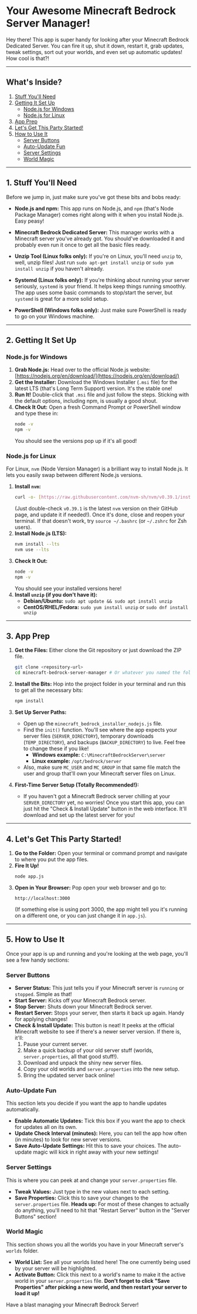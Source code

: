 # Your Awesome Minecraft Bedrock Server Manager!

Hey there! This app is super handy for looking after your Minecraft Bedrock Dedicated Server. You can fire it up, shut it down, restart it, grab updates, tweak settings, sort out your worlds, and even set up automatic updates! How cool is that?!

---

## What's Inside?

1.  [Stuff You'll Need](#1-prerequisites)
2.  [Getting It Set Up](#2-installation)
    * [Node.js for Windows](#nodejs-installation-windows)
    * [Node.js for Linux](#nodejs-installation-linux)
3.  [App Prep](#3-application-setup)
4.  [Let's Get This Party Started!](#4-starting-the-application)
5.  [How to Use It](#5-basic-usage)
    * [Server Buttons](#server-buttons)
    * [Auto-Update Fun](#auto-update-fun)
    * [Server Settings](#server-settings)
    * [World Magic](#world-magic)

---

## 1. Stuff You'll Need

Before we jump in, just make sure you've got these bits and bobs ready:

* **Node.js and npm:** This app runs on Node.js, and `npm` (that's Node Package Manager) comes right along with it when you install Node.js. Easy peasy!

* **Minecraft Bedrock Dedicated Server:** This manager works with a Minecraft server you've already got. You should've downloaded it and probably even run it once to get all the basic files ready.

* **Unzip Tool (Linux folks only):** If you're on Linux, you'll need `unzip` to, well, unzip files! Just run `sudo apt-get install unzip` or `sudo yum install unzip` if you haven't already.

* **Systemd (Linux folks only):** If you're thinking about running your server seriously, `systemd` is your friend. It helps keep things running smoothly. The app uses some basic commands to stop/start the server, but `systemd` is great for a more solid setup.

* **PowerShell (Windows folks only):** Just make sure PowerShell is ready to go on your Windows machine.

---

## 2. Getting It Set Up

### Node.js for Windows

1.  **Grab Node.js:** Head over to the official Node.js website: [https://nodejs.org/en/download/](https://nodejs.org/en/download/)
2.  **Get the Installer:** Download the Windows Installer (`.msi` file) for the latest LTS (that's Long Term Support) version. It's the stable one!
3.  **Run It!** Double-click that `.msi` file and just follow the steps. Sticking with the default options, including npm, is usually a good shout.
4.  **Check It Out:** Open a fresh Command Prompt or PowerShell window and type these in:
    ```bash
    node -v
    npm -v
    ```
    You should see the versions pop up if it's all good!

### Node.js for Linux

For Linux, `nvm` (Node Version Manager) is a brilliant way to install Node.js. It lets you easily swap between different Node.js versions.

1.  **Install `nvm`:**
    ```bash
    curl -o- [https://raw.githubusercontent.com/nvm-sh/nvm/v0.39.1/install.sh](https://raw.githubusercontent.com/nvm-sh/nvm/v0.39.1/install.sh) | bash
    ```
    (Just double-check `v0.39.1` is the latest `nvm` version on their GitHub page, and update it if needed!).
    Once it's done, close and reopen your terminal. If that doesn't work, try `source ~/.bashrc` (or `~/.zshrc` for Zsh users).
2.  **Install Node.js (LTS):**
    ```bash
    nvm install --lts
    nvm use --lts
    ```
3.  **Check It Out:**
    ```bash
    node -v
    npm -v
    ```
    You should see your installed versions here!
4.  **Install `unzip` (if you don't have it):**
    * **Debian/Ubuntu:** `sudo apt update && sudo apt install unzip`
    * **CentOS/RHEL/Fedora:** `sudo yum install unzip` or `sudo dnf install unzip`

---

## 3. App Prep

1.  **Get the Files:** Either clone the Git repository or just download the ZIP file.
    ```bash
    git clone <repository-url>
    cd minecraft-bedrock-server-manager # Or whatever you named the folder
    ```
2.  **Install the Bits:** Hop into the project folder in your terminal and run this to get all the necessary bits:
    ```bash
    npm install
    ```
3.  **Set Up Server Paths:**
    * Open up the `minecraft_bedrock_installer_nodejs.js` file.
    * Find the `init()` function. You'll see where the app expects your server files (`SERVER_DIRECTORY`), temporary downloads (`TEMP_DIRECTORY`), and backups (`BACKUP_DIRECTORY`) to live. Feel free to change these if you like!
        * **Windows example:** `C:\MinecraftBedrockServer\server`
        * **Linux example:** `/opt/bedrock/server`
    * Also, make sure `MC_USER` and `MC_GROUP` in that same file match the user and group that'll own your Minecraft server files on Linux.

4.  **First-Time Server Setup (Totally Recommended!):**
    * If you haven't got a Minecraft Bedrock server chilling at your `SERVER_DIRECTORY` yet, no worries! Once you start this app, you can just hit the "Check & Install Update" button in the web interface. It'll download and set up the latest server for you!

---

## 4. Let's Get This Party Started!

1.  **Go to the Folder:** Open your terminal or command prompt and navigate to where you put the app files.
2.  **Fire It Up!**
    ```bash
    node app.js
    ```
3.  **Open in Your Browser:** Pop open your web browser and go to:
    ```
    http://localhost:3000
    ```
    (If something else is using port 3000, the app might tell you it's running on a different one, or you can just change it in `app.js`).

---

## 5. How to Use It

Once your app is up and running and you're looking at the web page, you'll see a few handy sections:

### Server Buttons

* **Server Status:** This just tells you if your Minecraft server is `running` or `stopped`. Simple as that!
* **Start Server:** Kicks off your Minecraft Bedrock server.
* **Stop Server:** Shuts down your Minecraft Bedrock server.
* **Restart Server:** Stops your server, then starts it back up again. Handy for applying changes!
* **Check & Install Update:** This button is neat! It peeks at the official Minecraft website to see if there's a newer server version. If there is, it'll:
    1.  Pause your current server.
    2.  Make a quick backup of your old server stuff (worlds, `server.properties`, all that good stuff!).
    3.  Download and unpack the shiny new server files.
    4.  Copy your old worlds and `server.properties` into the new setup.
    5.  Bring the updated server back online!

### Auto-Update Fun

This section lets you decide if you want the app to handle updates automatically.

* **Enable Automatic Updates:** Tick this box if you want the app to check for updates all on its own.
* **Update Check Interval (minutes):** Here, you can tell the app how often (in minutes) to look for new server versions.
* **Save Auto-Update Settings:** Hit this to save your choices. The auto-update magic will kick in right away with your new settings!

### Server Settings

This is where you can peek at and change your `server.properties` file.

* **Tweak Values:** Just type in the new values next to each setting.
* **Save Properties:** Click this to save your changes to the `server.properties` file. **Heads up:** For most of these changes to actually do anything, you'll need to hit that "Restart Server" button in the "Server Buttons" section!

### World Magic

This section shows you all the worlds you have in your Minecraft server's `worlds` folder.

* **World List:** See all your worlds listed here! The one currently being used by your server will be highlighted.
* **Activate Button:** Click this next to a world's name to make it the active world in your `server.properties` file. **Don't forget to click "Save Properties" after picking a new world, and then restart your server to load it up!**

Have a blast managing your Minecraft Bedrock Server!
